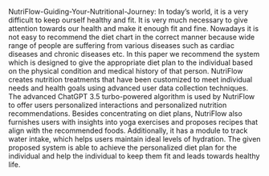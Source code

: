 
NutriFlow-Guiding-Your-Nutritional-Journey:
In today’s world, it is a very difficult to keep ourself healthy and fit. It is very much necessary to give attention towards our
health and make it enough fit and fine. Nowadays it is not easy to recommend the diet chart in the correct manner because wide range
of people are suffering from various diseases such as cardiac diseases and chronic diseases etc. In this paper we recommend the system
which is designed to give the appropriate diet plan to the individual based on the physical condition and medical history of that person.
NutriFlow creates nutrition treatments that have been customized to meet individual needs and health goals using advanced user data
collection techniques. The advanced ChatGPT 3.5 turbo-powered algorithm is used by NutriFlow to offer users personalized
interactions and personalized nutrition recommendations. Besides concentrating on diet plans, NutriFlow also furnishes users with
insights into yoga exercises and proposes recipes that align with the recommended foods. Additionally, it has a module to track water
intake, which helps users maintain ideal levels of hydration. The given proposed system is able to achieve the personalized diet plan for
the individual and help the individual to keep them fit and leads towards healthy life.
